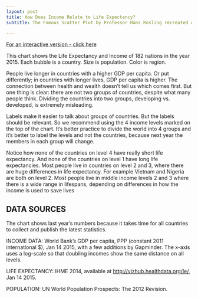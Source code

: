 ```yaml
---
layout: post
title: How Does Income Relate to Life Expectancy?
subtitle: The Famous Scatter Plot by Professor Hans Rosling recreated using D3.js

---
```

[For an interactive version - click here](https://mashwinmuthiah.github.io/Income-vs-life-expectancy/)

This chart shows the Life Expectancy and Income of 182 nations in the year 2015. Each bubble is a country. Size is population. Color is region.

People live longer in countries with a higher GDP per capita. Or put differently; in countries with longer lives, GDP per capita is higher. The connection between health and wealth doesn’t tell us which comes first. But one thing is clear: there are not two groups of countries, despite what many people think. Dividing the countries into two groups, developing vs. developed, is extremely misleading.

Labels make it easier to talk about groups of countries. But the labels should be relevant. So we recommend using the 4 income levels marked on the top of the chart. It’s better practice to divide the world into 4 groups and it’s better to label the levels and not the countries, because next year the members in each group will change.

Notice how none of the countries on level 4 have really short life expectancy. And none of the countries on level 1 have long life expectancies. Most people live in countries on level 2 and 3, where there are huge differences in life expectancy. For example Vietnam and Nigeria are both on level 2. Most people live in middle income levels 2 and 3 where there is a wide range in lifespans, depending on differences in how the income is used to save lives

## DATA SOURCES
The chart shows last year’s numbers because it takes time for all countries to collect and publish the latest statistics.

INCOME DATA: World Bank’s GDP per capita, PPP (constant 2011 international $), Jan 14 2015, with a few additions by Gapminder. The x-axis uses a log-scale so that doubling incomes show the same distance on all levels.

LIFE EXPECTANCY: IHME 2014, available at http://vizhub.healthdata.org/le/, Jan 14 2015.

POPULATION: UN World Population Prospects: The 2012 Revision. 